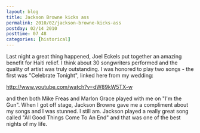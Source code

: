 ```yaml
---
layout: blog
title: Jackson Browne kicks ass
permalink: 2010/02/jackson-browne-kicks-ass
postday: 02/14 2010
posttime: 07_48
categories: [historical]
---
```


<p>Last night a great thing happened, Joel Eckels put together an amazing benefit for Haiti relief. I think about 30 songwriters performed and the quality of artist was truly outstanding. I was honored to play two songs - the first was "Celebrate Tonight", linked here from my wedding:</p>
<p><a href="http://www.youtube.com/watch?v=dW89kW5TX-w" title="http://www.youtube.com/watch?v=dW89kW5TX-w">http://www.youtube.com/watch?v=dW89kW5TX-w</a></p>
<p>and then both Mike Freas and Marlon Grace played with me on "I'm the Gun". When I got off stage, Jackson Browne gave me a compliment about my songs and I was stunned. I still am. Jackson played a really great song called "All Good Things Come To An End" and that was one of the best nights of my life.</p>
